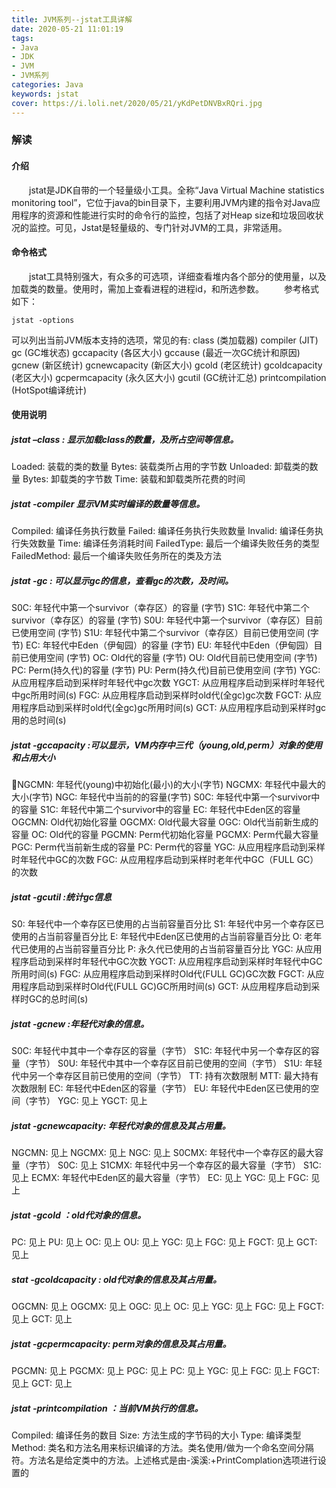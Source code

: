```yaml
---
title: JVM系列--jstat工具详解
date: 2020-05-21 11:01:19
tags:
- Java
- JDK
- JVM
- JVM系列
categories: Java
keywords: jstat
cover: https://i.loli.net/2020/05/21/yKdPetDNVBxRQri.jpg
---
```

### 解读
#### 介绍
&emsp;&emsp;jstat是JDK自带的一个轻量级小工具。全称“Java Virtual Machine statistics monitoring tool”，它位于java的bin目录下，主要利用JVM内建的指令对Java应用程序的资源和性能进行实时的命令行的监控，包括了对Heap size和垃圾回收状况的监控。可见，Jstat是轻量级的、专门针对JVM的工具，非常适用。
#### 命令格式
&emsp;&emsp;jstat工具特别强大，有众多的可选项，详细查看堆内各个部分的使用量，以及加载类的数量。使用时，需加上查看进程的进程id，和所选参数。
&emsp;&emsp;参考格式如下：
```shell
jstat -options 
```
可以列出当前JVM版本支持的选项，常见的有:
class (类加载器) 
compiler (JIT) 
gc (GC堆状态) 
gccapacity (各区大小) 
gccause (最近一次GC统计和原因) 
gcnew (新区统计)
gcnewcapacity (新区大小)
gcold (老区统计)
gcoldcapacity (老区大小)
gcpermcapacity (永久区大小)
gcutil (GC统计汇总)
printcompilation (HotSpot编译统计)

#### 使用说明
##### jstat –class<pid> : 显示加载class的数量，及所占空间等信息。
Loaded: 装载的类的数量
Bytes: 装载类所占用的字节数
Unloaded: 卸载类的数量
Bytes: 卸载类的字节数
Time: 装载和卸载类所花费的时间
##### jstat -compiler <pid>显示VM实时编译的数量等信息。
Compiled: 编译任务执行数量
Failed: 编译任务执行失败数量
Invalid: 编译任务执行失效数量
Time: 编译任务消耗时间
FailedType: 最后一个编译失败任务的类型
FailedMethod: 最后一个编译失败任务所在的类及方法
##### jstat -gc <pid>: 可以显示gc的信息，查看gc的次数，及时间。
S0C: 年轻代中第一个survivor（幸存区）的容量 (字节)
S1C: 年轻代中第二个survivor（幸存区）的容量 (字节)
S0U: 年轻代中第一个survivor（幸存区）目前已使用空间 (字节)
S1U: 年轻代中第二个survivor（幸存区）目前已使用空间 (字节)
EC: 年轻代中Eden（伊甸园）的容量 (字节)
EU: 年轻代中Eden（伊甸园）目前已使用空间 (字节)
OC: Old代的容量 (字节)
OU: Old代目前已使用空间 (字节)
PC: Perm(持久代)的容量 (字节)
PU: Perm(持久代)目前已使用空间 (字节)
YGC: 从应用程序启动到采样时年轻代中gc次数
YGCT: 从应用程序启动到采样时年轻代中gc所用时间(s)
FGC: 从应用程序启动到采样时old代(全gc)gc次数
FGCT: 从应用程序启动到采样时old代(全gc)gc所用时间(s)
GCT: 从应用程序启动到采样时gc用的总时间(s)
##### jstat -gccapacity <pid>:可以显示，VM内存中三代（young,old,perm）对象的使用和占用大小
NGCMN: 年轻代(young)中初始化(最小)的大小(字节)
NGCMX: 年轻代中最大的大小(字节)
NGC: 年轻代中当前的的容量(字节)
S0C: 年轻代中第一个survivor中的容量
S1C: 年轻代中第二个survivor中的容量
EC: 年轻代中Eden区的容量
OGCMN: Old代初始化容量
OGCMX: Old代最大容量
OGC: Old代当前新生成的容量
OC: Old代的容量
PGCMN: Perm代初始化容量
PGCMX: Perm代最大容量
PGC: Perm代当前新生成的容量
PC: Perm代的容量
YGC: 从应用程序启动到采样时年轻代中GC的次数
FGC: 从应用程序启动到采样时老年代中GC（FULL GC）的次数
##### jstat -gcutil <pid>:统计gc信息
S0: 年轻代中一个幸存区已使用的占当前容量百分比
S1: 年轻代中另一个幸存区已使用的占当前容量百分比
E: 年轻代中Eden区已使用的占当前容量百分比
O: 老年代已使用的占当前容量百分比
P: 永久代已使用的占当前容量百分比
YGC: 从应用程序启动到采样时年轻代中GC次数
YGCT: 从应用程序启动到采样时年轻代中GC所用时间(s)
FGC: 从应用程序启动到采样时Old代(FULL GC)GC次数
FGCT: 从应用程序启动到采样时Old代(FULL GC)GC所用时间(s)
GCT: 从应用程序启动到采样时GC的总时间(s)
##### jstat -gcnew <pid>:年轻代对象的信息。
S0C: 年轻代中其中一个幸存区的容量（字节）
S1C: 年轻代中另一个幸存区的容量（字节）
S0U: 年轻代中其中一个幸存区目前已使用的空间（字节）
S1U: 年轻代中另一个幸存区目前已使用的空间（字节）
TT: 持有次数限制
MTT: 最大持有次数限制
EC: 年轻代中Eden区的容量（字节）
EU: 年轻代中Eden区已使用的空间（字节）
YGC: 见上
YGCT: 见上
##### jstat -gcnewcapacity<pid>: 年轻代对象的信息及其占用量。
NGCMN: 见上
NGCMX: 见上
NGC: 见上
S0CMX: 年轻代中一个幸存区的最大容量（字节）
S0C: 见上
S1CMX: 年轻代中另一个幸存区的最大容量（字节）
S1C: 见上
ECMX: 年轻代中Eden区的最大容量（字节）
EC: 见上
YGC: 见上
FGC: 见上
##### jstat -gcold <pid>：old代对象的信息。
PC: 见上
PU: 见上
OC: 见上
OU: 见上
YGC: 见上
FGC: 见上
FGCT: 见上
GCT: 见上
##### stat -gcoldcapacity <pid>: old代对象的信息及其占用量。
OGCMN: 见上
OGCMX: 见上
OGC: 见上
OC: 见上
YGC: 见上
FGC: 见上
FGCT: 见上
GCT: 见上
##### jstat -gcpermcapacity<pid>: perm对象的信息及其占用量。
PGCMN: 见上
PGCMX: 见上
PGC: 见上
PC: 见上
YGC: 见上
FGC: 见上
FGCT: 见上
GCT: 见上
##### jstat -printcompilation <pid>：当前VM执行的信息。
Compiled: 编译任务的数目
Size: 方法生成的字节码的大小
Type: 编译类型
Method: 类名和方法名用来标识编译的方法。类名使用/做为一个命名空间分隔符。方法名是给定类中的方法。上述格式是由-溪溪:+PrintComplation选项进行设置的
